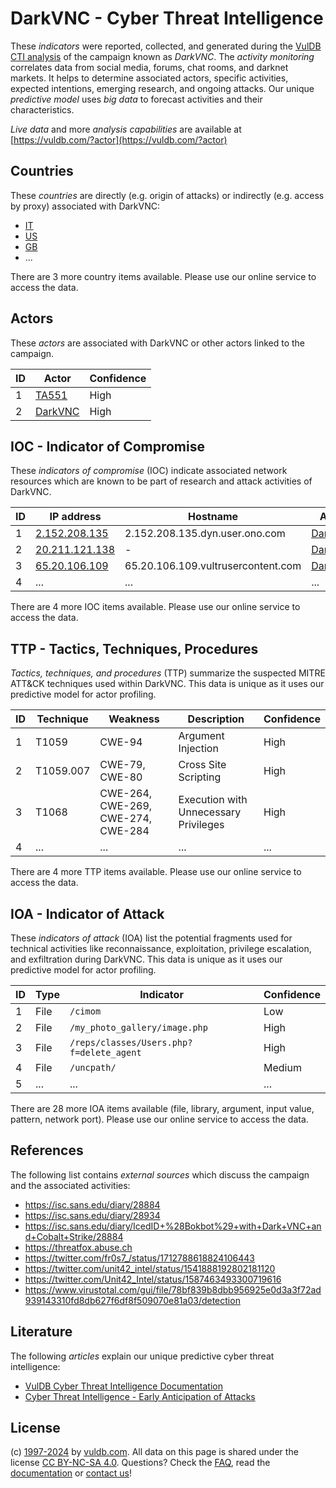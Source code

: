# DarkVNC - Cyber Threat Intelligence

These _indicators_ were reported, collected, and generated during the [VulDB CTI analysis](https://vuldb.com/?kb.cti) of the campaign known as _DarkVNC_. The _activity monitoring_ correlates data from social media, forums, chat rooms, and darknet markets. It helps to determine associated actors, specific activities, expected intentions, emerging research, and ongoing attacks. Our unique _predictive model_ uses _big data_ to forecast activities and their characteristics.

_Live data_ and more _analysis capabilities_ are available at [https://vuldb.com/?actor](https://vuldb.com/?actor)

## Countries

These _countries_ are directly (e.g. origin of attacks) or indirectly (e.g. access by proxy) associated with DarkVNC:

* [IT](https://vuldb.com/?country.it)
* [US](https://vuldb.com/?country.us)
* [GB](https://vuldb.com/?country.gb)
* ...

There are 3 more country items available. Please use our online service to access the data.

## Actors

These _actors_ are associated with DarkVNC or other actors linked to the campaign.

ID | Actor | Confidence
-- | ----- | ----------
1 | [TA551](https://vuldb.com/?actor.ta551) | High
2 | [DarkVNC](https://vuldb.com/?actor.darkvnc) | High

## IOC - Indicator of Compromise

These _indicators of compromise_ (IOC) indicate associated network resources which are known to be part of research and attack activities of DarkVNC.

ID | IP address | Hostname | Actor | Confidence
-- | ---------- | -------- | ----- | ----------
1 | [2.152.208.135](https://vuldb.com/?ip.2.152.208.135) | 2.152.208.135.dyn.user.ono.com | [DarkVNC](https://vuldb.com/?actor.darkvnc) | High
2 | [20.211.121.138](https://vuldb.com/?ip.20.211.121.138) | - | [DarkVNC](https://vuldb.com/?actor.darkvnc) | High
3 | [65.20.106.109](https://vuldb.com/?ip.65.20.106.109) | 65.20.106.109.vultrusercontent.com | [DarkVNC](https://vuldb.com/?actor.darkvnc) | Medium
4 | ... | ... | ... | ...

There are 4 more IOC items available. Please use our online service to access the data.

## TTP - Tactics, Techniques, Procedures

_Tactics, techniques, and procedures_ (TTP) summarize the suspected MITRE ATT&CK techniques used within DarkVNC. This data is unique as it uses our predictive model for actor profiling.

ID | Technique | Weakness | Description | Confidence
-- | --------- | -------- | ----------- | ----------
1 | T1059 | CWE-94 | Argument Injection | High
2 | T1059.007 | CWE-79, CWE-80 | Cross Site Scripting | High
3 | T1068 | CWE-264, CWE-269, CWE-274, CWE-284 | Execution with Unnecessary Privileges | High
4 | ... | ... | ... | ...

There are 4 more TTP items available. Please use our online service to access the data.

## IOA - Indicator of Attack

These _indicators of attack_ (IOA) list the potential fragments used for technical activities like reconnaissance, exploitation, privilege escalation, and exfiltration during DarkVNC. This data is unique as it uses our predictive model for actor profiling.

ID | Type | Indicator | Confidence
-- | ---- | --------- | ----------
1 | File | `/cimom` | Low
2 | File | `/my_photo_gallery/image.php` | High
3 | File | `/reps/classes/Users.php?f=delete_agent` | High
4 | File | `/uncpath/` | Medium
5 | ... | ... | ...

There are 28 more IOA items available (file, library, argument, input value, pattern, network port). Please use our online service to access the data.

## References

The following list contains _external sources_ which discuss the campaign and the associated activities:

* https://isc.sans.edu/diary/28884
* https://isc.sans.edu/diary/28934
* https://isc.sans.edu/diary/IcedID+%28Bokbot%29+with+Dark+VNC+and+Cobalt+Strike/28884
* https://threatfox.abuse.ch
* https://twitter.com/fr0s7_/status/1712788618824106443
* https://twitter.com/unit42_intel/status/1541888192802181120
* https://twitter.com/Unit42_Intel/status/1587463493300719616
* https://www.virustotal.com/gui/file/78bf839b8dbb956925e0d3a3f72ad939143310fd8db627f6df8f509070e81a03/detection

## Literature

The following _articles_ explain our unique predictive cyber threat intelligence:

* [VulDB Cyber Threat Intelligence Documentation](https://vuldb.com/?kb.cti)
* [Cyber Threat Intelligence - Early Anticipation of Attacks](https://www.scip.ch/en/?labs.20201022)

## License

(c) [1997-2024](https://vuldb.com/?kb.changelog) by [vuldb.com](https://vuldb.com/?kb.about). All data on this page is shared under the license [CC BY-NC-SA 4.0](https://creativecommons.org/licenses/by-nc-sa/4.0/). Questions? Check the [FAQ](https://vuldb.com/?kb.faq), read the [documentation](https://vuldb.com/?kb) or [contact us](https://vuldb.com/?contact)!
